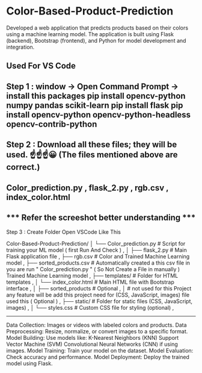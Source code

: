  # Color-Based-Product-Prediction
Developed a web application that predicts products based on their colors using a machine learning model. The application is built using Flask (backend), Bootstrap (frontend), and Python for model development and integration.

Used For 
VS Code 
------------------------
Step 1 :   window -> Open Command Prompt -> install this packages
           pip install opencv-python numpy pandas scikit-learn
           pip install flask
           pip install opencv-python opencv-python-headless opencv-contrib-python
------------------------
Step 2 :
Download all these files; they will be used. ☝️☝️☝️😀 (The files mentioned above are correct.)
---------------------
Color_prediction.py ,
flask_2.py ,
rgb.csv ,
index_color.html 
---------------------
*** Refer the screeshot better understanding ***
------------------------
Step 3 : Create Folder Open VSCode Like This

Color-Based-Product-Prediction/
│
└── Color_prediction.py         # Script for training your ML model ( first Run And Check ) ,
│
├── flask_2.py                  # Main Flask application file ,
├── rgb.csv                     # Color and Trained Machine Learning model ,
├── sorted_products.csv         # Automatically created a this csv file in you are run  " Color_prediction.py " ( So Not Create a File  in manually ) Trained Machine Learning model ,
├── templates/                  # Folder for HTML templates ,
│   └── index_color.html        # Main HTML file with Bootstrap interface ,
│
├── sorted_products             # Optional ,
│
                             # not used for this Project any feature will be add this project need for (CSS, JavaScript, images) file used this ( Optional ) ,
├── static/                  # Folder for static files (CSS, JavaScript, images) ,
│   └── styles.css           # Custom CSS file for styling (optional) ,


-----------------------------------------

Data Collection: Images or videos with labeled colors and products.
Data Preprocessing: Resize, normalize, or convert images to a specific format.
Model Building: Use models like:
K-Nearest Neighbors (KNN)
Support Vector Machine (SVM)
Convolutional Neural Networks (CNN) if using images.
Model Training: Train your model on the dataset.
Model Evaluation: Check accuracy and performance.
Model Deployment: Deploy the trained model using Flask.

